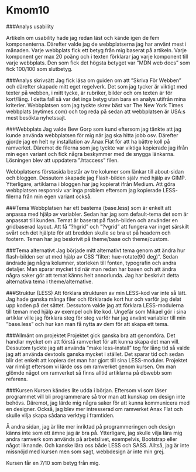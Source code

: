 Kmom10
===============================

###Analys usability

Artikeln om usability hade jag redan läst och kände igen de fem komponenterna. Därefter valde jag de webbplatserna jag har använt mest i månaden. Varje webbplats fick ett betyg från mig baserat på artikeln. Varje komponent ger max 20 poäng och i texten förklarar jag varje komponent till varje webbplats. Den som fick det högsta betyget var ”MDN web docs” som fick 100/100 som slutbetyg.

###Analys skrivsätt
Jag fick läsa om guiden om att ”Skriva För Webben” och därefter skapade mitt eget regelverk. Det som jag tycker är viktigt med texter på webben, i mitt tycke,  är rubriker, bilder och om texten är för kort/lång. I detta fall så var det inga betyg utan bara en analys utifrån mina kriterier. Webbplatsen som jag tyckte skrev bäst var The New York Times webbplats (nytimes.com) och tog reda på sedan att webbplatsen är USA:s mest besökta nyhetssajt.

###Webbplats
Jag valde Bew Gorp som kund eftersom jag tänkte att jag kunde använda webbplatsen för mig när jag ska hitta jobb osv. Därefter gjorde jag en helt ny installation av Anax Flat för att ha bättre koll på ramverket. Däremot de filerna som jag tyckte var viktiga kopierade jag ifrån min egen variant och fick några beskymmer med de snygga länkarna. Lösningen blev att uppdatera ”.htaccess” filen.

Webbplatsens förstasida består av tre kolumer som länkar till about-sidan och bloggen. Dessutom skapade jag Flash-bilden själv med hjälp av GIMP. Ytterligare, artiklarna i bloggen har jag kopierat ifrån Medium. Att göra webbplatsen responsiv var inga problem eftersom jag kopierade LESS-filerna från min egen variant också.


###Tema
Webbplatsen har ett bastema (base.less) som är enkelt att anpassa med hjälp av variabler. Sedan har jag som default-tema det som är anpassat till kunden. Temat är baserat på flash-bilden och använder en gridbaserad layout. Att få ”?hgrid” och ”?vgrid” att fungera var inget särskilt svårt och det hjälpte för att bredden skulle se bra ut på headern och footern. Teman har jag beskrivit på theme/base och theme/custom.

###Tema alternativt
Jag började mitt alternativt tema genom att ändra hur flash-bilden ser ut med hjälp av CSS ”filter: hue-rotate(90 deg)”. Sedan ändrade jag några kolumner, storleken till fonten, typografin och andra detaljer. Man sparar mycket tid när man redan har basen och att ändra några saker gör att temat känns helt annorlunda. Jag har beskrivit detta alternativa tema i theme/alternative.

###Struktur (LESS)
Att förklara strukturen av min LESS-kod var inte så lätt. Jag hade ganska många filer och förklarade kort hur och varför jag delat upp koden på det sättet. Dessutom valde jag att förklara LESS-modulerna till teman med hjälp av exempel och lite kod. Ungefär som Mikael gör i sina artiklar ville jag förklara steg för steg varför har jag använt variabler till min ”base.less” och hur kan man få nytta av dem för att skapa ett tema.

###Allmänt om projektet
Projektet gick ganska bra att genomföra. Det handlar mycket om att förstå ramverket för att kunna skapa det man vill. Dessutom tyckte jag att använda ”make less-install” tog för lång tid så valde jag att använda devtools ganska mycket i stället. Det sparar tid och sedan blir det enkelt att kopiera det man har gjort till sina LESS-moduler. Projektet var rimligt eftersom vi lärde oss om ramverket genom kursen. Om man glömde något om ramverket så finns alltid artiklarna på dbwebb som referens.

###Kursen
Kursen kändes lite udda i början. Eftersom vi som läser programmet vill bli programmerare så tror man att kunskap om design inte behövs. Däremot, jag lärde mig några saker för att kunna kommunicera med en designer. Också, jag blev mer intresserad om ramverket Anax Flat och skulle vilja skapa sådana verktyg i framtiden.

Å andra sidan, jag är lite mer inriktad på programmeringen och design känns inte som ett ämne jag är bra på. Ytterligare, jag skulle vilja lära mig andra ramverk som används på arbetslivet, exempelvis, Bootstrap eller något liknande. Och kanske lära oss både LESS och SASS. Alltså, jag är inte missnöjd med kursen men som sagt, webbdesign är inte min grej.

Kursen får en 7/10 som betyg från mig.
